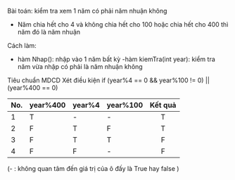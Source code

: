 ﻿Bài toán: kiểm tra xem 1 năm có phải năm nhuận không
- Năm chia hết cho 4 và không chia hết cho 100 hoặc chia hết cho 400 thì năm đó là năm nhuận

Cách làm:
- hàm Nhap(): nhập vào 1 năm bất kỳ
-hàm kiemTra(int year): kiểm tra năm vừa nhập có phải là năm nhuận không

Tiêu chuẩn MDCD
Xét điều kiện if (year%4 == 0 && year%100 != 0) || (year%400 == 0)


|No.|  year%400 |  year%4 |  year%100 | Kết quả
|---|-----------|---------|-----------|:-------:
| 1 |      T    |      -  |       -   |    T
| 2 |      F    |      T  |       F   |    T
| 3 |      F    |      T  |       T   |    F
| 4 |      F    |      F  |       -   |    F

(- : không quan tâm đến giá trị của ô đấy là True hay false )
